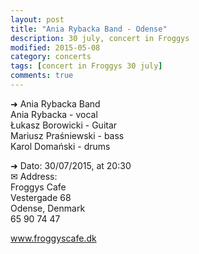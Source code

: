 ```yaml
---
layout: post
title: "Ania Rybacka Band - Odense"
description: 30 july, concert in Froggys
modified: 2015-05-08
category: concerts
tags: [concert in Froggys 30 july]
comments: true
---
```


➜ Ania Rybacka Band<br>
Ania Rybacka - vocal<br>
Łukasz Borowicki - Guitar<br>
Mariusz Praśniewski - bass<br>
Karol Domański - drums<br>

➜ Dato: 30/07/2015, at 20:30<br>
✉ Address:<br>
Froggys Cafe<br>
Vestergade 68<br>
Odense, Denmark<br>
65 90 74 47<br>

<a href="http://froggyscafe.dk">www.froggyscafe.dk</a>